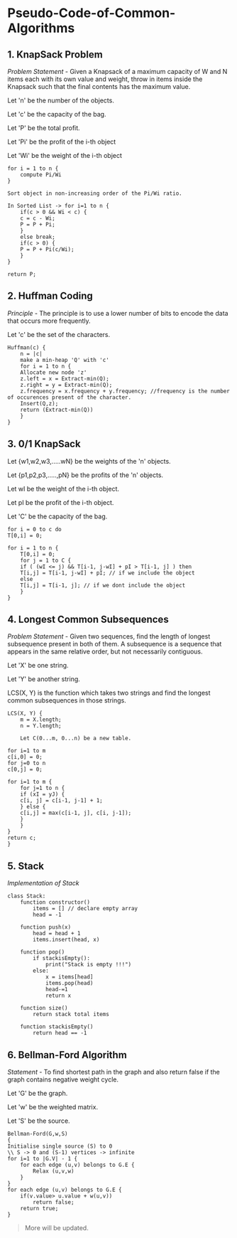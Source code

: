 # Pseudo-Code-of-Common-Algorithms



## 1. KnapSack Problem 

*Problem Statement* - Given a Knapsack of a maximum capacity of W and N items each with its own value and weight, throw in items inside the Knapsack such that the final contents has the maximum value.

Let 'n' be the number of the objects. 

Let 'c' be the capacity of the bag.

Let 'P' be the total profit.

Let 'Pi' be the profit of the i-th object

Let 'Wi' be the weight of the i-th object

```
for i = 1 to n {
	compute Pi/Wi  
}

Sort object in non-increasing order of the Pi/Wi ratio.

In Sorted List -> for i=1 to n {
	if(c > 0 && Wi < c) {
	c = c - Wi;
	P = P + Pi;
	}
	else break;
	if(c > 0) {
	P = P + Pi(c/Wi);
	}
}

return P;
```

## 2. Huffman Coding 

*Principle* - The principle is to use a lower number of bits to encode the data that occurs more frequently.

Let 'c' be the set of the characters.

```
Huffman(c) {
	n = |c|
	make a min-heap 'Q' with 'c'
	for i = 1 to n {
	Allocate new node 'z' 
	z.left = x = Extract-min(Q);
	z.right = y = Extract-min(Q);
	z.frequency = x.frequency + y.frequency; //frequency is the number of occurences present of the character.
	Insert(Q,z);
	return (Extract-min(Q))
	}
}	
```

## 3. 0/1 KnapSack 

Let {w1,w2,w3,.....wN} be the weights of the 'n' objects.

Let {p1,p2,p3,.....,pN} be the profits of the 'n' objects.

Let wI be the weight of the i-th object.

Let pI be the profit of the i-th object.

Let 'C' be the capacity of the bag.

```
for i = 0 to c do
T[0,i] = 0;

for i = 1 to n {
	T[0,i] = 0;
	for j = 1 to C {
	if ( (wI <= j) && T[i-1, j-wI] + pI > T[i-1, j] ) then 
	T[i,j] = T[i-1, j-wI] + pI; // if we include the object
	else 
	T[i,j] = T[i-1, j]; // if we dont include the object
	}
}
```

## 4. Longest Common Subsequences

*Problem Statement* - Given two sequences, find the length of longest subsequence present in both of them. A subsequence is a sequence that appears in the same relative order, but not necessarily contiguous.

Let 'X' be one string.

Let 'Y' be another string.

LCS(X, Y) is the function which takes two strings and find the longest common subsequences in those strings.


```
LCS(X, Y) {
	m = X.length;
	n = Y.length;

	Let C(0...m, 0...n) be a new table.

for i=1 to m 
c[i,0] = 0;
for j=0 to n
c[0,j] = 0;

for i=1 to m {
	for j=1 to n {
	if (xI = yJ) {
	c[i, j] = c[i-1, j-1] + 1;
	} else {
	c[i,j] = max(c[i-1, j], c[i, j-1]);
	}
	}
}
return c;
} 
```

## 5. Stack

*Implementation of Stack*

```
class Stack:
	function constructor()
		items = [] // declare empty array
		head = -1

	function push(x)
		head = head + 1
		items.insert(head, x)

	function pop()
		if stackisEmpty():
			print("Stack is empty !!!")
		else:
			x = items[head]
			items.pop(head)
			head-=1
			return x
			
	function size()
		return stack total items

	function stackisEmpty()
		return head == -1
```

## 6. Bellman-Ford Algorithm 

*Statement* - To find shortest path in the graph and also return false if the graph contains negative weight cycle.

Let 'G' be the graph.

Let 'w' be the weighted matrix.

Let 'S' be the source.

```
Bellman-Ford(G,w,S) 
{
Initialise single source (S) to 0
\\ S -> 0 and (S-1) vertices -> infinite 
for i=1 to |G.V| - 1 {
	for each edge (u,v) belongs to G.E {
		Relax (u,v,w)
	}
}
for each edge (u,v) belongs to G.E {
	if(v.value> u.value + w(u,v)) 
		return false;
	return true;
}
```
> More will be updated.
